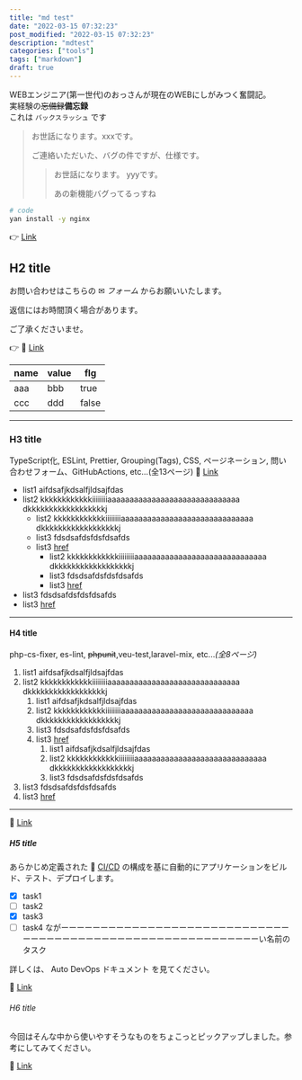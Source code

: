 ```yaml
---
title: "md test"  
date: "2022-03-15 07:32:23"  
post_modified: "2022-03-15 07:32:23"  
description: "mdtest"  
categories: ["tools"]  
tags: ["markdown"]
draft: true
---
```


WEBエンジニア(第一世代)のおっさんが現在のWEBにしがみつく奮闘記。  
実経験の~~忘備録~~**備忘録**  
これは `バックスラッシュ` です

> お世話になります。xxxです。
>
> ご連絡いただいた、バグの件ですが、仕様です。
>> お世話になります。 yyyです。
>>
>> あの新機能バグってるっすね

```bash
# code
yan install -y nginx
```

👉 [Link](http://aaaaa.com)

## H2 title

お問い合わせはこちらの ✉ _フォーム_ からお願いいたします。

返信にはお時間頂く場合があります。

ご了承くださいませ。

👉 🔗 [Link](http://aaaaa.com)

| name | value | flg   |
|------|-------|-------|
| aaa  | bbb   | true  |
| ccc  | ddd   | false |

---

### H3 title

TypeScript化, ESLint, Prettier, Grouping(Tags), CSS, ページネーション, 問い合わせフォーム、GitHubActions, etc...(全13ページ)
🔗 [Link](http://aaaaa.com)

- list1 aifdsafjkdsalfjldsajfdas
- list2 kkkkkkkkkkkkiiiiiiiiaaaaaaaaaaaaaaaaaaaaaaaaaaaaaa dkkkkkkkkkkkkkkkkkkj
    - list2 kkkkkkkkkkkkiiiiiiiiaaaaaaaaaaaaaaaaaaaaaaaaaaaaaa dkkkkkkkkkkkkkkkkkkj
    - list3 fdsdsafdsfdsfdsafds
    - list3 [href](https://google.com)
        - list2 kkkkkkkkkkkkiiiiiiiiaaaaaaaaaaaaaaaaaaaaaaaaaaaaaa dkkkkkkkkkkkkkkkkkkj
        - list3 fdsdsafdsfdsfdsafds
        - list3 [href](https://google.com)
- list3 fdsdsafdsfdsfdsafds
- list3 [href](https://google.com)

---

#### H4 title

php-cs-fixer, es-lint, ~~phpunit~~,veu-test,laravel-mix, etc..._(全8ページ)_

1. list1 aifdsafjkdsalfjldsajfdas
1. list2 kkkkkkkkkkkkiiiiiiiiaaaaaaaaaaaaaaaaaaaaaaaaaaaaaa dkkkkkkkkkkkkkkkkkkj
    1. list1 aifdsafjkdsalfjldsajfdas
    1. list2 kkkkkkkkkkkkiiiiiiiiaaaaaaaaaaaaaaaaaaaaaaaaaaaaaa dkkkkkkkkkkkkkkkkkkj
    1. list3 fdsdsafdsfdsfdsafds
    1. list3 [href](https://google.com)
        1. list1 aifdsafjkdsalfjldsajfdas
        1. list2 kkkkkkkkkkkkiiiiiiiiaaaaaaaaaaaaaaaaaaaaaaaaaaaaaa dkkkkkkkkkkkkkkkkkkj
        1. list3 fdsdsafdsfdsfdsafds
1. list3 fdsdsafdsfdsfdsafds
1. list3 [href](https://google.com)

---



🔗 [Link](http://aaaaa.com)

##### H5 title

あらかじめ定義された 🔗 [CI/CD](https:://google.co.jp) の構成を基に自動的にアプリケーションをビルド、テスト、デプロイします。

- [x] task1
- [ ] task2
- [x] task3
- [ ] task4 ながーーーーーーーーーーーーーーーーーーーーーーーーーーーーーーーーーーーーーーーーーーーーーーーーーーーーーーーーーーーい名前のタスク

詳しくは、 Auto DevOps ドキュメント を見てください。

🔗 [Link](http://aaaaa.com)

###### H6 title

今回はそんな中から使いやすそうなものをちょこっとピックアップしました。参考にしてみてください。

🔗 [Link](http://aaaaa.com)
